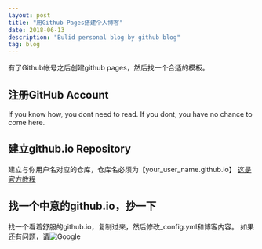 ```yaml
---
layout: post
title: "用Github Pages搭建个人博客"
date: 2018-06-13 
description: "Bulid personal blog by github blog"
tag: blog
---   
```

 
有了Github帐号之后创建github pages，然后找一个合适的模板。
 
## 注册GitHub Account
If you know how, you dont need to read.
If you dont, you have no chance to come here.

## 建立github.io Repository          
建立与你用户名对应的仓库，仓库名必须为【your_user_name.github.io】
[这是官方教程](https://pages.github.com/)

## 找一个中意的github.io，抄一下
找一个看着舒服的github.io，复制过来，然后修改_config.yml和博客内容。
如果还有问题，请![Google](https://pages.github.com/images/posts/google.png)
